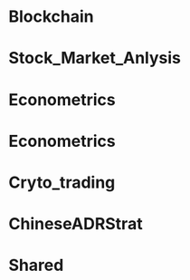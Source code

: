 # Blockchain
# Stock_Market_Anlysis
# Econometrics
# Econometrics
# Cryto_trading
# ChineseADRStrat
# Shared
